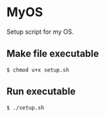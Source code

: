 # MyOS
Setup script for my OS.

## Make file executable
`$ chmod u+x setup.sh`

## Run executable
`$ ./setup.sh`

